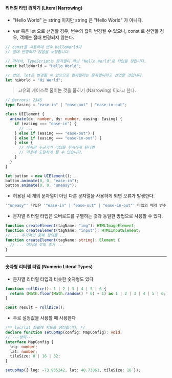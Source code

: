 #### 리터럴 타입 좁히기 (Literal Narrowing)

- "Hello World" 는 string 이지만 string 은 "Hello World" 가 아니다.

- var 혹은 let 으로 선언할 경우, 변수의 값이 변경될 수 있으나, const 로 선언할 경우, 객체는 절대 변경되지 않는다.

```typeScript
// const를 사용하여 변수 helloWorld가
// 절대 변경되지 않음을 보장합니다.

// 따라서, TypeScript는 문자열이 아닌 "Hello World"로 타입을 정합니다.
const helloWorld = "Hello World";

// 반면, let은 변경될 수 있으므로 컴파일러는 문자열이라고 선언할 것입니다.
let hiWorld = "Hi World";
```
> 고유의 케이스로 줄이는 것을 좁히기 (Narrowing) 이라고 한다.


```typeScript
// @errors: 2345
type Easing = "ease-in" | "ease-out" | "ease-in-out";

class UIElement {
  animate(dx: number, dy: number, easing: Easing) {
    if (easing === "ease-in") {
      // ...
    } else if (easing === "ease-out") {
    } else if (easing === "ease-in-out") {
    } else {
      // 하지만 누군가가 타입을 무시하게 된다면
      // 이곳에 도달하게 될 수 있습니다.
    }
  }
}

let button = new UIElement();
button.animate(0, 0, "ease-in");
button.animate(0, 0, "uneasy");
```

- 허용된 세 개의 문자열이 아닌 다른 문자열을 사용하게 되면 오류가 발생한다.

```typeScript
'"uneasy"' 타입은 '"ease-in" | "ease-out" | "ease-in-out"' 타입의 매개 변수에 할당할 수 없습니다.
```

- 문자열 리터럴 타입은 오버로드를 구별하는 것과 동일한 방법으로 사용할 수 있다.

```typeScript
function createElement(tagName: "img"): HTMLImageElement;
function createElement(tagName: "input"): HTMLInputElement;
// ... 추가적인 중복 정의들 ...
function createElement(tagName: string): Element {
  // ... 여기에 로직 추가 ...
}
```


***


#### 숫자형 리터럴 타입 (Numeric Literal Types)

- 문자열 리터럴 타입과 비슷한 숫자형도 있다 

```typeScript
function rollDice(): 1 | 2 | 3 | 4 | 5 | 6 {
  return (Math.floor(Math.random() * 6) + 1) as 1 | 2 | 3 | 4 | 5 | 6;
}

const result = rollDice();

```
- 주로 설정값을 사용할 때 사용한다 

```typeScript
/** loc/lat 좌표에 지도를 생성합니다. */
declare function setupMap(config: MapConfig): void;
// ---생략---
interface MapConfig {
  lng: number;
  lat: number;
  tileSize: 8 | 16 | 32;
}

setupMap({ lng: -73.935242, lat: 40.73061, tileSize: 16 });
```
